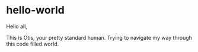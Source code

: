 # hello-world

Hello all,

This is Otis, your pretty standard human.
Trying to navigate my way through this code filled world.
